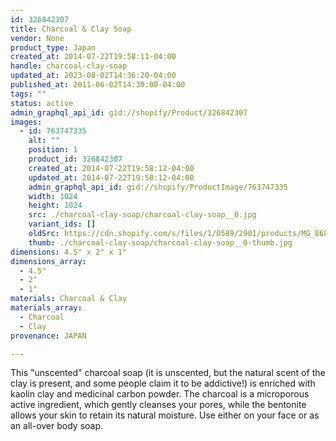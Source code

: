 ```yaml
---
id: 326842307
title: Charcoal & Clay Soap
vendor: None
product_type: Japan
created_at: 2014-07-22T19:58:11-04:00
handle: charcoal-clay-soap
updated_at: 2023-08-02T14:36:20-04:00
published_at: 2011-06-02T14:30:00-04:00
tags: ""
status: active
admin_graphql_api_id: gid://shopify/Product/326842307
images:
  - id: 763747335
    alt: ""
    position: 1
    product_id: 326842307
    created_at: 2014-07-22T19:58:12-04:00
    updated_at: 2014-07-22T19:58:12-04:00
    admin_graphql_api_id: gid://shopify/ProductImage/763747335
    width: 1024
    height: 1024
    src: ./charcoal-clay-soap/charcoal-clay-soap__0.jpg
    variant_ids: []
    oldSrc: https://cdn.shopify.com/s/files/1/0589/2901/products/MG_8689.jpeg?v=1406073492
    thumb: ./charcoal-clay-soap/charcoal-clay-soap__0-thumb.jpg
dimensions: 4.5" x 2" x 1"
dimensions_array:
  - 4.5"
  - 2"
  - 1"
materials: Charcoal & Clay
materials_array:
  - Charcoal
  - Clay
provenance: JAPAN

---
```


This "unscented" charcoal soap (it is unscented, but the natural scent of the clay is present, and some people claim it to be addictive!) is enriched with kaolin clay and medicinal carbon powder. The charcoal is a microporous active ingredient, which gently cleanses your pores, while the bentonite allows your skin to retain its natural moisture. Use either on your face or as an all-over body soap.